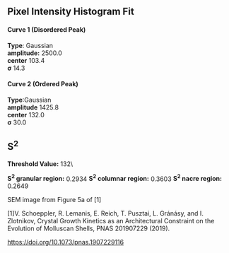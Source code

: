 ## Pixel Intensity Histogram Fit

#### Curve 1 (Disordered Peak)
**Type**: Gaussian\
**amplitude:** 2500.0\
**center** 103.4\
**σ** 14.3


#### Curve 2 (Ordered Peak)
**Type**:Gaussian\
**amplitude** 1425.8\
**center** 132.0\
**σ** 30.0


## S<sup>2</sup>
**Threshold Value:** 132\

**S<sup>2</sup> granular region:** 0.2934
**S<sup>2</sup> columnar region:** 0.3603
**S<sup>2</sup> nacre region:** 0.2649




SEM image from Figure 5a of [1]

[1]V. Schoeppler, R. Lemanis, E. Reich, T. Pusztai, L. Gránásy, and I. Zlotnikov, Crystal Growth Kinetics as an Architectural Constraint on the Evolution of Molluscan Shells, PNAS 201907229 (2019).

https://doi.org/10.1073/pnas.1907229116
